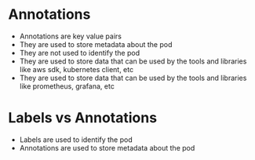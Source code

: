 # Annotations

- Annotations are key value pairs
- They are used to store metadata about the pod
- They are not used to identify the pod
- They are used to store data that can be used by the tools and libraries like aws sdk, kubernetes client, etc
- They are used to store data that can be used by the tools and libraries like prometheus, grafana, etc

# Labels vs Annotations  
- Labels are used to identify the pod
- Annotations are used to store metadata about the pod 

